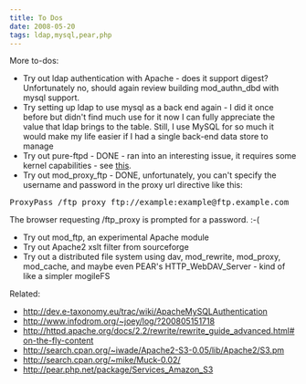 ```yaml
---
title: To Dos
date: 2008-05-20
tags: ldap,mysql,pear,php
---
```

More to-dos:

* Try out ldap authentication with Apache - does it support digest? Unfortunately no, should again review building mod_authn_dbd with mysql support.
* Try setting up ldap to use mysql as a back end again - I did it once before but didn't find much use for it now I can fully appreciate the value that ldap brings to the table. Still, I use MySQL for so much it would make my life easier if I had a single back-end data store to manage
* Try out pure-ftpd - DONE - ran into an interesting issue, it requires some kernel capabilities - see <a href="http://www.docunext.com/#Kernel_Capabilities">this</a>.
* Try out mod_proxy_ftp - DONE, unfortunately, you can't specify the username and password in the proxy url directive like this:

<pre class="sh_sh">
ProxyPass /ftp_proxy ftp://example:example@ftp.example.com</pre>

The browser requesting /ftp_proxy is prompted for a password. :-(

* Try out mod_ftp, an experimental Apache module
* Try out Apache2 xslt filter from sourceforge
* Try out a distributed file system using dav, mod_rewrite, mod_proxy, mod_cache, and maybe even PEAR's HTTP_WebDAV_Server - kind of like a simpler mogileFS

Related:

* <a href="http://dev.e-taxonomy.eu/trac/wiki/ApacheMySQLAuthentication">http://dev.e-taxonomy.eu/trac/wiki/ApacheMySQLAuthentication</a>
* <a href="http://www.infodrom.org/~joey/log/?200805151718">http://www.infodrom.org/~joey/log/?200805151718</a>
* <a href="http://httpd.apache.org/docs/2.2/rewrite/rewrite_guide_advanced.html#on-the-fly-content">http://httpd.apache.org/docs/2.2/rewrite/rewrite_guide_advanced.html#on-the-fly-content</a>
* <a href="http://search.cpan.org/~iwade/Apache2-S3-0.05/lib/Apache2/S3.pm">http://search.cpan.org/~iwade/Apache2-S3-0.05/lib/Apache2/S3.pm</a>
* <a href="http://search.cpan.org/~mike/Muck-0.02/">http://search.cpan.org/~mike/Muck-0.02/</a>
* <a href="http://pear.php.net/package/Services_Amazon_S3">http://pear.php.net/package/Services_Amazon_S3</a>

